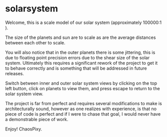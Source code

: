 # solarsystem

Welcome, this is a scale model of our solar system (approximately 100000:1 ).

The size of the planets and sun are to scale as are the average distances between each other to scale. 

You will also notice that in the outer planets there is some jittering, this is due to floating point precision errors due to the shear size of the solar system. Ultimately this requires a significant rework of the project to get it to behave correctly and is something that will be addressed in future releases.

Switch between inner and outer solar system views by clicking on the top left button, click on planets to view them, and press escape to return to the solar system view.

The project is far from perfect and requires several modifications to make is architecturally sound, however as one realizes with experience, is that no piece of code is perfect and if I were to chase that goal, I would never have a demonstrable piece of work.

Enjoy! ChaosPixy.
